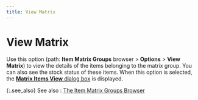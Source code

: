 ```yaml
---
title: View Matrix
---
```


# View Matrix


Use this option (path: **Item Matrix 
 Groups** browser > **Options**  > **View Matrix**) to view the  details of the items belonging to the matrix group. You can also see the  stock status of these items. When this option is selected, the [**Matrix Items View** dialog box]({{site.mi_baseurl}}/misc/the_matrix_items_view_dialog_box.html) is  displayed.


{:.see_also}
See also
: [The  Item Matrix Groups Browser]({{site.mi_baseurl}}/creating-matrix-group-and-matrix-items/the_item_matrix_groups_browser.html)

